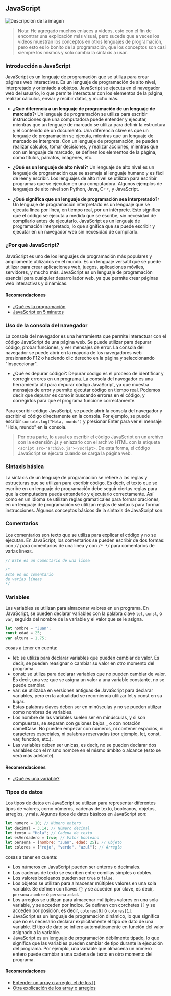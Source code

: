 ## JavaScript

![Descripción de la imagen](https://raw.githubusercontent.com/cat-milk/Anime-Girls-Holding-Programming-Books/master/Javascript/Maya_Yamato_Holding_Javascript_For_Absolute_Beginners.png)

> Nota: He agregado muchos enlaces a videos, esto con el fin de encontrar una explicación más visual, pero sucede que a veces los videos muestran los conceptos en otros lenguajes de programación, pero esto es lo bonito de la programación, que los conceptos son casi siempre los mismos y solo cambia la sintaxis a usar.

### Introducción a JavaScript

JavaScript es un lenguaje de programación que se utiliza para crear páginas web interactivas. Es un lenguaje de programación de alto nivel, interpretado y orientado a objetos. JavaScript se ejecuta en el navegador web del usuario, lo que permite interactuar con los elementos de la página, realizar cálculos, enviar y recibir datos, y mucho más.

- **¿Qué diferencia a un lenguaje de programación de un lenguaje de marcado?:** Un lenguaje de programación se utiliza para escribir instrucciones que una computadora puede entender y ejecutar, mientras que un lenguaje de marcado se utiliza para definir la estructura y el contenido de un documento. Una diferencia clave es que un lenguaje de programación se ejecuta, mientras que un lenguaje de marcado se interpreta. Con un lenguaje de programación, se pueden realizar cálculos, tomar decisiones, y realizar acciones, mientras que con un lenguaje de marcado, se definen los elementos de la página, como títulos, párrafos, imágenes, etc.

- **¿Qué es un lenguaje de alto nivel?:** Un lenguaje de alto nivel es un lenguaje de programación que se asemeja al lenguaje humano y es fácil de leer y escribir. Los lenguajes de alto nivel se utilizan para escribir programas que se ejecutan en una computadora. Algunos ejemplos de lenguajes de alto nivel son Python, Java, C++, y JavaScript.

- **¿Qué significa que un lenguaje de programación sea interpretado?:** Un lenguaje de programación interpretado es un lenguaje que se ejecuta línea por línea, en tiempo real, por un intérprete. Esto significa que el código se ejecuta a medida que se escribe, sin necesidad de compilarlo antes de ejecutarlo. JavaScript es un lenguaje de programación interpretado, lo que significa que se puede escribir y ejecutar en un navegador web sin necesidad de compilarlo.

### ¿Por qué JavaScript?

JavaScript es uno de los lenguajes de programación más populares y ampliamente utilizados en el mundo. Es un lenguaje versátil que se puede utilizar para crear aplicaciones web, juegos, aplicaciones móviles, servidores, y mucho más. JavaScript es un lenguaje de programación esencial para cualquier desarrollador web, ya que permite crear páginas web interactivas y dinámicas.

#### Recomendaciones

- [¿Qué es la programación](https://www.youtube.com/watch?v=a7eznAouNak&list=PLPmRzmMDGerWEzjT0Vqy8D-IixKMY_6N6&index=1)
- [JavaScript en 5 minutos](https://youtu.be/FuCiNVP88pc?si=y3s5ILbUW8uf2bDq)

### Uso de la consola del navegador

La consola del navegador es una herramienta que permite interactuar con el código JavaScript de una página web. Se puede utilizar para depurar código, probar funciones, y ver mensajes de error. La consola del navegador se puede abrir en la mayoría de los navegadores web presionando F12 o haciendo clic derecho en la página y seleccionando "Inspeccionar".

- ¿Qué es depurar código?: Depurar código es el proceso de identificar y corregir errores en un programa. La consola del navegador es una herramienta útil para depurar código JavaScript, ya que muestra mensajes de error y permite ejecutar código en tiempo real. Podemos decir que depurar es como ir buscando errores en el código, y corregirlos para que el programa funcione correctamente.

Para escribir código JavaScript, se puede abrir la consola del navegador y escribir el código directamente en la consola. Por ejemplo, se puede escribir `console.log("Hola, mundo")` y presionar Enter para ver el mensaje "Hola, mundo" en la consola.

>Por otra parte, lo usual es escribir el código JavaScript en un archivo con la extensión .js y enlazarlo con el archivo HTML con la etiqueta `<script src="archivo.js"></script>`. De esta forma, el código JavaScript se ejecuta cuando se carga la página web.

### Sintaxis básica

La sintaxis de un lenguaje de programación se refiere a las reglas y estructuras que se utilizan para escribir código. Es decir, el texto que se escribe en un lenguaje de programación debe seguir ciertas reglas para que la computadora pueda entenderlo y ejecutarlo correctamente. Así como en un idioma se utilizan reglas gramaticales para formar oraciones, en un lenguaje de programación se utilizan reglas de sintaxis para formar instrucciones.
Algunos conceptos básicos de la sintaxis de JavaScript son:

### Comentarios

Los comentarios son texto que se utiliza para explicar el código y no se ejecutan. En JavaScript, los comentarios se pueden escribir de dos formas: con `//` para comentarios de una línea y con `/* */` para comentarios de varias líneas.

```javascript
// Este es un comentario de una línea

/*
Este es un comentario
de varias líneas
*/
```

### Variables

Las variables se utilizan para almacenar valores en un programa. En JavaScript, se pueden declarar variables con la palabra clave `let`, `const`, o `var`, seguida del nombre de la variable y el valor que se le asigna.

```javascript
let nombre = "Juan";
const edad = 25;
var altura = 1.75;
```

cosas a tener en cuenta:

- let: se utiliza para declarar variables que pueden cambiar de valor. Es decir, se pueden reasignar o cambiar su valor en otro momento del programa.
- const: se utiliza para declarar variables que no pueden cambiar de valor. Es decir, una vez que se asigna un valor a una variable constante, no se puede cambiar.
- var: se utilizaba en versiones antiguas de JavaScript para declarar variables, pero en la actualidad se recomienda utilizar let y const en su lugar.
- Estas palabras claves deben ser en minúsculas y no se pueden utilizar como nombres de variables.
- Los nombre de las variables suelen ser en minúsculas, y si son compuestas, se separan con guiones bajos `_` o con notación camelCase. No pueden empezar con números, ni contener espacios, ni caracteres especiales, ni palabras reservadas (por ejemplo, let, const, var, function, etc.).
- Las variables deben ser unicas, es decir, no se pueden declarar dos variables con el mismo nombre en el mismo ámbito o alcance (esto se verá más adelante).

#### Recomendaciones

- [¿Qué es una variable?](https://www.youtube.com/watch?v=kZfuJvkdcHU&list=PLPmRzmMDGerWEzjT0Vqy8D-IixKMY_6N6&index=2)

### Tipos de datos

Los tipos de datos en JavaScript se utilizan para representar diferentes tipos de valores, como números, cadenas de texto, booleanos, objetos, arreglos, y más. Algunos tipos de datos básicos en JavaScript son:

```javascript
let numero = 10; // Número entero
let decimal = 3.14; // Número decimal
let texto = "Hola"; // Cadena de texto
let esVerdadero = true; // Valor booleano
let persona = {nombre: "Juan", edad: 25}; // Objeto
let colores = ["rojo", "verde", "azul"]; // Arreglo
```

cosas a tener en cuenta:

- Los números en JavaScript pueden ser enteros o decimales.
- Las cadenas de texto se escriben entre comillas simples o dobles.
- Los valores booleanos pueden ser `true` o `false`.
- Los objetos se utilizan para almacenar múltiples valores en una sola variable. Se definen con llaves `{}` y se acceden por clave, es decir, `persona.nombre` o `persona.edad`.
- Los arreglos se utilizan para almacenar múltiples valores en una sola variable, y se acceden por índice. Se definen con corchetes `[]` y se acceden por posición, es decir, `colores[0]` o `colores[1]`.
- JavaScript es un lenguaje de programación dinámico, lo que significa que no es necesario declarar explícitamente el tipo de dato de una variable. El tipo de dato se infiere automáticamente en función del valor asignado a la variable.
- JavaScript es un lenguaje de programación débilmente tipado, lo que significa que las variables pueden cambiar de tipo durante la ejecución del programa. Por ejemplo, una variable que almacena un número entero puede cambiar a una cadena de texto en otro momento del programa.

#### Recomendaciones

- [Entender un array o arreglo, el de los []](https://www.youtube.com/watch?v=k24J92Hod50)
- [Otra explicación de los array o arreglos](https://www.youtube.com/watch?v=_FsRvYZNbnc&list=PLPmRzmMDGerWEzjT0Vqy8D-IixKMY_6N6&index=7)